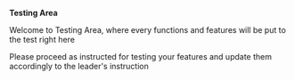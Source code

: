 **Testing Area**

Welcome to Testing Area, where every functions and features will be put to the test right here

Please proceed as instructed for testing your features and update them accordingly to the leader's instruction
